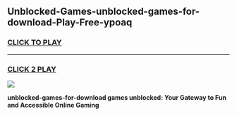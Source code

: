 
## Unblocked-Games-unblocked-games-for-download-Play-Free-ypoaq
<h3>
<a href="https://premium76.site?title=unblocked-games-for-download&ref=17A">CLICK TO PLAY</a></h3>
<hr>

<h3>
<a href="https://premium76.site?title=unblocked-games-for-download&ref=17A">CLICK 2 PLAY</a>
  
</h3>

<a href="https://premium76.site?title=unblocked-games-for-download&ref=17A"><img src="https://clearcache.store/games.png"></a>


**unblocked-games-for-download games unblocked: Your Gateway to Fun and Accessible Online Gaming**
